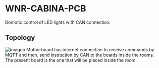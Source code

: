 # WNR-CABINA-PCB
Domotic control of LED lights with CAN connection. 

## Topology
![imagen](https://github.com/josevasquez123/WNR-CABINA-PCB/assets/55626381/5549373b-1e61-480d-9a5f-d91e9fc42887)
Motherboard has internet connection to receive commands by MQTT and then, send instruction by CAN to the boards inside the rooms. The present board is the one that will be placed inside the room.
